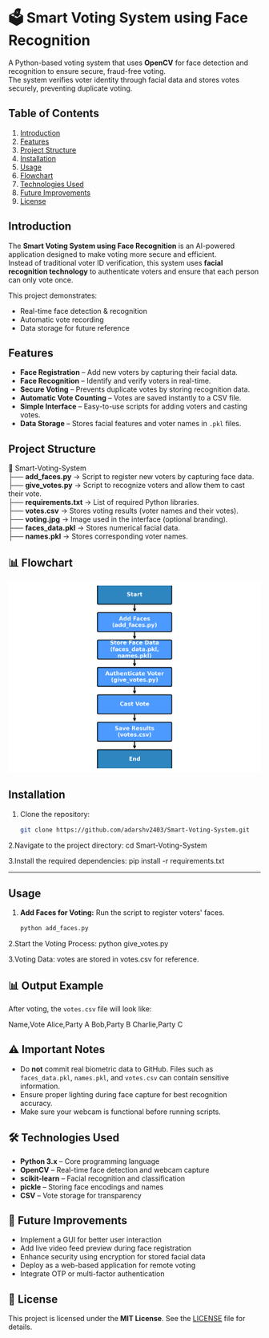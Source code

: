 ﻿# 🗳️ Smart Voting System using Face Recognition

A Python-based voting system that uses **OpenCV** for face detection and recognition to ensure secure, fraud-free voting.  
The system verifies voter identity through facial data and stores votes securely, preventing duplicate voting.


## Table of Contents
1. [Introduction](#introduction)
2. [Features](#features)
3. [Project Structure](#project-structure)
4. [Installation](#installation)
5. [Usage](#usage)
6. [Flowchart](#flowchart)
7. [Technologies Used](#technologies-used)
8. [Future Improvements](#future-improvements)
9. [License](#license)

## Introduction
The **Smart Voting System using Face Recognition** is an AI-powered application designed to make voting more secure and efficient.  
Instead of traditional voter ID verification, this system uses **facial recognition technology** to authenticate voters and ensure that each person can only vote once.

This project demonstrates:
- Real-time face detection & recognition
- Automatic vote recording
- Data storage for future reference

## Features
- **Face Registration** – Add new voters by capturing their facial data.
- **Face Recognition** – Identify and verify voters in real-time.
- **Secure Voting** – Prevents duplicate votes by storing recognition data.
- **Automatic Vote Counting** – Votes are saved instantly to a CSV file.
- **Simple Interface** – Easy-to-use scripts for adding voters and casting votes.
- **Data Storage** – Stores facial features and voter names in `.pkl` files.

## Project Structure

📂 Smart-Voting-System  
 ├── **add_faces.py** → Script to register new voters by capturing face data.  
 ├── **give_votes.py** → Script to recognize voters and allow them to cast their vote.  
 ├── **requirements.txt** → List of required Python libraries.  
 ├── **votes.csv** → Stores voting results (voter names and their votes).  
 ├── **voting.jpg** → Image used in the interface (optional branding).  
 ├── **faces_data.pkl** → Stores numerical facial data.  
 ├── **names.pkl** → Stores corresponding voter names.


## 📊 Flowchart

![Project Flowchart](assets/smart_voting_flowchart.png)



## Installation

1. Clone the repository:
   ```bash
   git clone https://github.com/adarshv2403/Smart-Voting-System.git


2.Navigate to the project directory:
cd Smart-Voting-System

3.Install the required dependencies:
pip install -r requirements.txt



---
## Usage

1. **Add Faces for Voting:**
   Run the script to register voters' faces.
   ```bash
   python add_faces.py

2.Start the Voting Process:
python give_votes.py

3.Voting Data:
votes are stored in votes.csv for reference.

## 📊 Output Example

After voting, the `votes.csv` file will look like:

Name,Vote
Alice,Party A
Bob,Party B
Charlie,Party C

## ⚠️ Important Notes

- Do **not** commit real biometric data to GitHub. Files such as `faces_data.pkl`, `names.pkl`, and `votes.csv` can contain sensitive information.
- Ensure proper lighting during face capture for best recognition accuracy.
- Make sure your webcam is functional before running scripts.


## 🛠️ Technologies Used

- **Python 3.x** – Core programming language
- **OpenCV** – Real-time face detection and webcam capture
- **scikit-learn** – Facial recognition and classification
- **pickle** – Storing face encodings and names
- **CSV** – Vote storage for transparency

## 🚀 Future Improvements

- Implement a GUI for better user interaction
- Add live video feed preview during face registration
- Enhance security using encryption for stored facial data
- Deploy as a web-based application for remote voting
- Integrate OTP or multi-factor authentication

## 📜 License

This project is licensed under the **MIT License**. See the [LICENSE](LICENSE) file for details.



